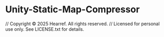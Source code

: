 # Unity-Static-Map-Compressor














// Copyright © 2025 Hearref. All rights reserved.
// Licensed for personal use only. See LICENSE.txt for details.
